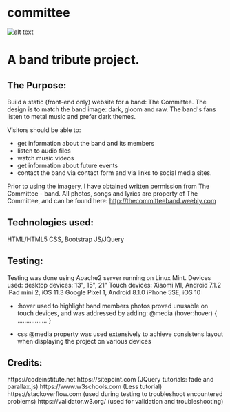 # committee
![alt text](https://github.com/sadfaerie/committee/blob/master/images/project.png)

<h1>A band tribute project.</h1>

<h2>The Purpose:</h2>

Build a static (front-end only) website for a band: The Committee. 
The design is to match the band image: dark, gloom and raw. 
The band's fans listen to metal music and prefer dark themes.

Visitors should be able to:
- get information about the band and its members
- listen to audio files
- watch music videos 
- get information about future events
- contact the band via contact form and via links to social media sites. 


Prior to using the imagery, I have obtained written permission from The Committee - band. 
All photos, songs and lyrics are property of The Committee, and can be found here: http://thecommitteeband.weebly.com


<h2>Technologies used:</h2>
HTML/HTML5
CSS, Bootstrap
JS/JQuery

<h2>Testing:</h2>
Testing was done using Apache2 server running on Linux Mint.
Devices used: desktop devices: 13", 15", 21"
Touch devices: 
Xiaomi MI, Android 7.1.2
iPad mini 2, iOS 11.3
Google Pixel 1, Android 8.1.0
iPhone 5SE, iOS 10

- :hover used to highlight band members photos proved unusable on touch devices, and was addressed by adding: 
  @media (hover:hover) {
  .................
  }

- css @media property was used extensively to achieve consistens layout when displaying the project on various devices


<h2>Credits:</h2>
https://codeinstitute.net
https://sitepoint.com (JQuery tutorials: fade and parallax.js)
https://www.w3schools.com (Less tutorial)
https://stackoverflow.com (used during testing to troubleshoot encountered problems)
https://validator.w3.org/ (used for validation and troubleshooting)

